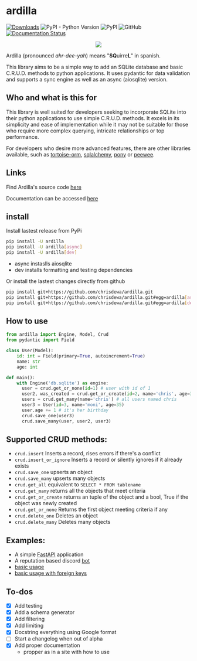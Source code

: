 # ardilla

[![Downloads](https://static.pepy.tech/badge/ardilla/month)](https://pepy.tech/project/ardilla) ![PyPI - Python Version](https://img.shields.io/pypi/pyversions/ardilla) ![PyPI](https://img.shields.io/pypi/v/ardilla) ![GitHub](https://img.shields.io/github/license/chrisdewa/ardilla) [![Documentation Status](https://readthedocs.org/projects/ardilla/badge/?version=latest)](https://ardilla.readthedocs.io/en/latest/?badge=latest)


<div style="text-align:center">
  <img 
    src="https://images-ext-2.discordapp.net/external/x805WO_foe1CtyWMNyUDl26wNryhN5MmJzBhs6JGKOU/https/repository-images.githubusercontent.com/638528340/5dec5f3d-1af7-420a-89bc-465fae9f3875?width=200&height=150"
  >  
</div>

Ardilla (pronounced *ahr-dee-yah*) means "**SQ**uirre**L**" in spanish.

This library aims to be a simple way to add an SQLite database and 
basic C.R.U.D. methods to python applications.
It uses pydantic for data validation and supports a sync engine as well
as an async (aiosqlite) version.

## Who and what is this for

This library is well suited for developers seeking to incorporate SQLite into their python applications to use simple C.R.U.D. methods.
It excels in its simplicity and ease of implementation while it may not be suitable for those who require more complex querying, intricate relationships or top performance.

For developers who desire more advanced features, there are other libraries available, such as [tortoise-orm](https://github.com/tortoise/tortoise-orm), [sqlalchemy](https://github.com/sqlalchemy/sqlalchemy), [pony](https://github.com/ponyorm/pony) or [peewee](https://github.com/coleifer/peewee).


## Links

Find Ardilla's source code [here](https://github.com/chrisdewa/ardilla)

Documentation can be accessed [here](http://ardilla.rtfd.io/)

## install
Install lastest release from PyPi
```bash
pip install -U ardilla
pip install -U ardilla[async]
pip install -U ardilla[dev]
```
- async instaslls aiosqlite
- dev installs formatting and testing dependencies

Or install the lastest changes directly from github
```bash
pip install git+https://github.com/chrisdewa/ardilla.git
pip install git+https://github.com/chrisdewa/ardilla.git#egg=ardilla[async]
pip install git+https://github.com/chrisdewa/ardilla.git#egg=ardilla[dev]
```


## How to use

```py
from ardilla import Engine, Model, Crud
from pydantic import Field

class User(Model):
    id: int = Field(primary=True, autoincrement=True) 
    name: str
    age: int

def main():
    with Engine('db.sqlite') as engine:
      user = crud.get_or_none(id=1) # user with id of 1
      user2, was_created = crud.get_or_create(id=2, name='chris', age=35)
      users = crud.get_many(name='chris') # all users named chris
      user3 = User(id=3, name='moni', age=35)
      user.age += 1 # it's her birthday
      crud.save_one(user3)
      crud.save_many(user, user2, user3)
```

## Supported CRUD methods:
- `crud.insert` Inserts a record, rises errors if there's a conflict
- `crud.insert_or_ignore` Inserts a record or silently ignores if it already exists
- `crud.save_one` upserts an object
- `crud.save_many` upserts many objects
- `crud.get_all` equivalent to `SELECT * FROM tablename`
- `crud.get_many` returns all the objects that meet criteria
- `crud.get_or_create` returns an tuple of the object and a bool, True if the object was newly created
- `crud.get_or_none` Returns the first object meeting criteria if any
- `crud.delete_one` Deletes an object
- `crud.delete_many` Deletes many objects


## Examples:

- A simple [FastAPI](https://github.com/chrisdewa/ardilla/blob/master/examples/fastapi_app.py) application
- A reputation based discord [bot](https://github.com/chrisdewa/ardilla/blob/master/examples/rep_discord_bot.py)
- [basic usage](https://github.com/chrisdewa/ardilla/blob/master/examples/basic_usage.py)
- [basic usage with foreign keys](https://github.com/chrisdewa/ardilla/blob/master/examples/basic_usage_fk.py)

## To-dos

- [x] Add testing
- [x] Add a schema generator 
- [X] Add filtering
- [X] Add limiting
- [X] Docstring everything using Google format
- [ ] Start a changelog when out of alpha
- [X] Add proper documentation
  - propper as in a site with how to use